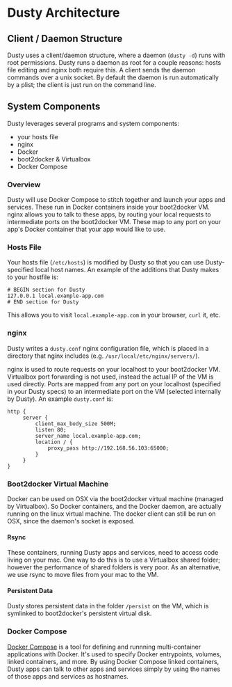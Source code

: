 # Dusty Architecture

## Client / Daemon Structure

Dusty uses a client/daemon structure, where a daemon (`dusty -d`) runs with root permissions.
Dusty runs a daemon as root for a couple reasons: hosts file editing and nginx both require this.
A client sends the daemon commands over a unix socket. By default the daemon is run automatically
by a plist; the client is just run on the command line.

## System Components

Dusty leverages several programs and system components:

 * your hosts file
 * nginx
 * Docker
 * boot2docker & Virtualbox
 * Docker Compose

### Overview

Dusty will use Docker Compose to stitch together and launch your apps
and services.  These run in Docker containers inside your boot2docker VM.  nginx allows
you to talk to these apps, by routing your local requests to intermediate ports on the
boot2docker VM. These map to any port on your app's Docker container that your app would
like to use.

### Hosts File

Your hosts file (`/etc/hosts`) is modified by Dusty so that you can use Dusty-specified
local host names.  An example of the additions that Dusty makes to your hostfile is:
```
# BEGIN section for Dusty
127.0.0.1 local.example-app.com
# END section for Dusty
```
This allows you to visit `local.example-app.com` in your browser, `curl` it, etc.

### nginx

Dusty writes a `dusty.conf` nginx configuration file, which is placed in a directory
that nginx includes (e.g. `/usr/local/etc/nginx/servers/`).

nginx is used to route requests on your localhost to your boot2docker VM. Virtualbox
port forwarding is not used, instead the actual IP of the VM is used directly.  Ports
are mapped from any port on your localhost (specified in your Dusty specs) to
an intermediate port on the VM (selected internally by Dusty).  An example
`dusty.conf` is:
```
http {
     server {
         client_max_body_size 500M;
         listen 80;
         server_name local.example-app.com;
         location / {
             proxy_pass http://192.168.56.103:65000;
         }
     }
}
```

### Boot2docker Virtual Machine

Docker can be used on OSX via the boot2docker virtual machine (managed by Virtualbox).
So Docker containers, and the Docker daemon, are actually running on the
linux virtual machine.  The docker client can still be run on OSX, since the daemon's
socket is exposed.

#### Rsync

These containers, running Dusty apps and services, need to access code living on your mac.
One way to do this is to use a Virtualbox shared folder; however the performance of shared
folders is very poor.  As an alternative, we use rsync to move files from your mac to the VM.

#### Persistent Data

Dusty stores persistent data in the folder `/persist` on the VM, which is symlinked to
boot2docker's persistent virtual disk.

### Docker Compose

[Docker Compose](https://docs.docker.com/compose/) is a tool for defining and runnning
multi-container applications with Docker.  It's used to specify Docker entrypoints, volumes,
linked containers, and more.  By using Docker Compose linked containers, Dusty apps can
talk to other apps and services simply by using the names of those apps and services as
hostnames.
